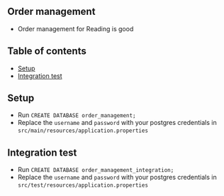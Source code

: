 ## Order management
- Order management for Reading is good
## Table of contents
- [Setup](#setup)
- [Integration test](#integration)
## Setup
- Run `CREATE DATABASE order_management;`
- Replace the `username` and `password` with your postgres credentials in `src/main/resources/application.properties`
## Integration test
- Run `CREATE DATABASE order_management_integration;`
- Replace the `username` and `password` with your postgres credentials in `src/test/resources/application.properties`